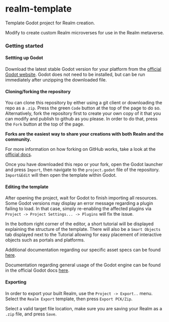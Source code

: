 # realm-template

Template Godot project for Realm creation.

Modify to create custom Realm microverses for use in the Realm metaverse.

### Getting started

#### Settting up Godot
Download the latest stable Godot version for your platform from the [official Godot website](https://godotengine.org/download/). Godot does not need to be installed, but can be run immediately after unzipping the downloaded file.

#### Cloning/forking the repository

You can clone this repository by either using a git client or downloading the repo as a `.zip`. Press the green `Code` button at the top of the page to do so.
Alternatively, fork the repository first to create your own copy of it that you can modify and publish to github as you please. In order to do that, press the `Fork` button at the top of the page. 

**Forks are the easiest way to share your creations with both Realm and the community.**

For more information on how forking on GitHub works, take a look at the [official docs](https://docs.github.com/en/pull-requests/collaborating-with-pull-requests/working-with-forks/about-forks).

Once you have downloaded this repo or your fork, open the Godot launcher and press `Import`, then navigate to the `project.godot` file of the repository. `Import&Edit` will then open the template within Godot.

#### Editing the template

After opening the project, wait for Godot to finish importing all resources. 
Some Godot versions may display an error message regarding a plugin failing to load. In that case, simply re-enabling the affected plugins via `Project -> Project Settings... -> Plugins` will fix the issue.

In the bottom right corner of the editor, a short tutorial will be displayed explaining the structure of the template. There will also be a `Smart Objects` tab displayed next to the Tutorial allowing for easy placement of interactive objects such as portals and platforms.

Additional documentation regarding our specific asset specs can be found [here](https://realm-3.gitbook.io/blender-godot-pipeline/hKcCIWP1RIZjlu4K0joj/).

Documentation regarding general usage of the Godot engine can be found in the official Godot docs [here](https://docs.godotengine.org/en/stable/index.html).

#### Exporting

In order to export your built Realm, use the `Project -> Export..` menu. Select the `Realm Export` template, then press `Export PCK/Zip`.

Select a valid target file location, make sure you are saving your Realm as a `.zip` file, and press `Save`. 
